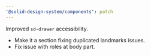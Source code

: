 ```yaml
---
'@solid-design-system/components': patch
---
```


Improved `sd-drawer` accessibility.

- Make it a section fixing duplicated landmarks issues.
- Fix issue with roles at body part.
